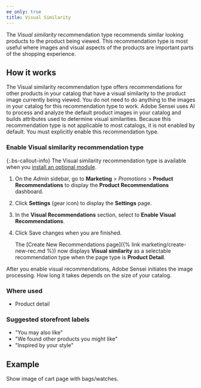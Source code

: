 ```yaml
---
ee_only: true
title: Visual Similarity
---
```


The _Visual similarity_ recommendation type recommends similar looking products to the product being viewed. This recommendation type is most useful where images and visual aspects of the products are important parts of the shopping experience.

## How it works

The Visual similarity recommendation type offers recommendations for other products in your catalog that have a visual similarity to the product image currently being viewed. You do not need to do anything to the images in your catalog for this recommendation type to work. Adobe Sensei uses AI to process and analyze the default product images in your catalog and builds attributes used to determine visual similarities. Because this recommendation type is not applicable to most catalogs, it is not enabled by default. You must explicitly enable this recommendation type.

### Enable Visual similarity recommendation type

{:.bs-callout-info}
The Visual similarity recommendation type is available when you [install an optional module](https://devdocs.magento.com/recommendations/install-configure.html).

1. On the _Admin_ sidebar, go to **Marketing** > _Promotions_ > **Product Recommendations** to display the **Product Recommendations** dashboard.

1. Click **Settings** (gear icon) to display the **Settings** page.

1. In the **Visual Recommendations** section, select to **Enable Visual Recommendations**.

1. Click <span class="btn">Save changes</span> when you are finished.

   The [Create New Recommendations page]({% link marketing/create-new-rec.md %}) now displays **Visual similarity** as a selectable recommendation type when the page type is **Product Detail**.

After you enable visual recommendations, Adobe Sensei initiates the image processing. How long it takes depends on the size of your catalog.

### Where used

-  Product detail

### Suggested storefront labels

-  "You may also like"
-  "We found other products you might like"
-  "Inspired by your style"

## Example

Show image of cart page with bags/watches.
